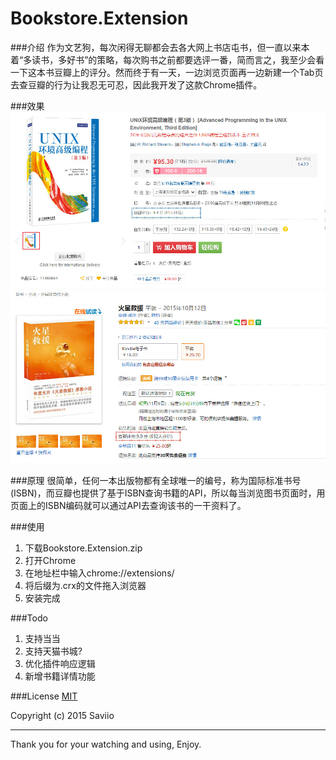 # Bookstore.Extension

###介绍
作为文艺狗，每次闲得无聊都会去各大网上书店屯书，但一直以来本着“多读书，多好书”的策略，每次购书之前都要选评一番，简而言之，我至少会看一下这本书豆瓣上的评分。然而终于有一天，一边浏览页面再一边新建一个Tab页去查豆瓣的行为让我忍无可忍，因此我开发了这款Chrome插件。

###效果
![image](https://raw.githubusercontent.com/Saviio/Saviio.github.io/master/images/jd.jpg)
![image](https://raw.githubusercontent.com/Saviio/Saviio.github.io/master/images/amazon.jpg)

###原理
很简单，任何一本出版物都有全球唯一的编号，称为国际标准书号(ISBN)，而豆瓣也提供了基于ISBN查询书籍的API，所以每当浏览图书页面时，用页面上的ISBN编码就可以通过API去查询该书的一干资料了。

###使用
1. 下载Bookstore.Extension.zip
2. 打开Chrome
3. 在地址栏中输入chrome://extensions/
4. 将后缀为.crx的文件拖入浏览器
5. 安装完成

###Todo
1. 支持当当
2. 支持天猫书城?
3. 优化插件响应逻辑
4. 新增书籍详情功能


###License
[MIT](http://opensource.org/licenses/MIT)

Copyright (c) 2015 Saviio

---------
Thank you for your watching and using, Enjoy.
